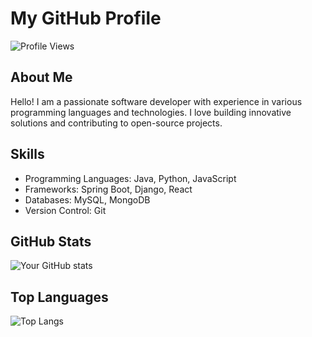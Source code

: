 # My GitHub Profile

![Profile Views](https://komarev.com/ghpvc/?username=93938791)

## About Me

Hello! I am a passionate software developer with experience in various programming languages and technologies. I love building innovative solutions and contributing to open-source projects.

## Skills

- Programming Languages: Java, Python, JavaScript
- Frameworks: Spring Boot, Django, React
- Databases: MySQL, MongoDB
- Version Control: Git

## GitHub Stats

![Your GitHub stats](https://github-readme-stats.vercel.app/api?username=93938791&show_icons=true&theme=radical)

## Top Languages

![Top Langs](https://github-readme-stats.vercel.app/api/top-langs/?username=93938791&layout=compact&theme=radical)